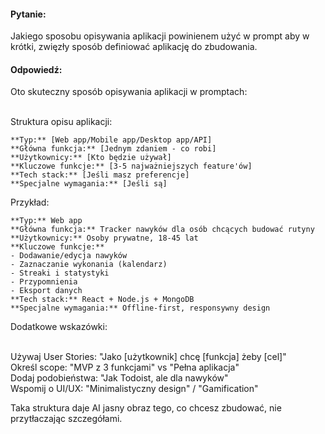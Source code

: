 #### Pytanie:
Jakiego sposobu opisywania aplikacji powinienem użyć w prompt aby w krótki, zwięzły sposób definiować aplikację do zbudowania.

#### Odpowiedź:

Oto skuteczny sposób opisywania aplikacji w promptach:<br><br>

Struktura opisu aplikacji:<br>
```
**Typ:** [Web app/Mobile app/Desktop app/API]
**Główna funkcja:** [Jednym zdaniem - co robi]
**Użytkownicy:** [Kto będzie używał]
**Kluczowe funkcje:** [3-5 najważniejszych feature'ów]
**Tech stack:** [Jeśli masz preferencje]
**Specjalne wymagania:** [Jeśli są]
```
Przykład:
```
**Typ:** Web app
**Główna funkcja:** Tracker nawyków dla osób chcących budować rutyny
**Użytkownicy:** Osoby prywatne, 18-45 lat
**Kluczowe funkcje:**
- Dodawanie/edycja nawyków
- Zaznaczanie wykonania (kalendarz)
- Streaki i statystyki
- Przypomnienia
- Eksport danych
**Tech stack:** React + Node.js + MongoDB
**Specjalne wymagania:** Offline-first, responsywny design
```
Dodatkowe wskazówki:<br><br>

Używaj User Stories: "Jako [użytkownik] chcę [funkcja] żeby [cel]"<br>
Określ scope: "MVP z 3 funkcjami" vs "Pełna aplikacja"<br>
Dodaj podobieństwa: "Jak Todoist, ale dla nawyków"<br>
Wspomij o UI/UX: "Minimalistyczny design" / "Gamification"<br>

Taka struktura daje AI jasny obraz tego, co chcesz zbudować, nie przytłaczając szczegółami.<br>